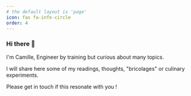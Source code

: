 ```yaml
---
# the default layout is 'page'
icon: fas fa-info-circle
order: 4
---
```


### Hi there 👋

I'm Camille, Engineer by training but curious about many topics.

I will share here some of my readings, thoughts, "bricolages" or culinary experiments.

Please get in touch if this resonate with you !

